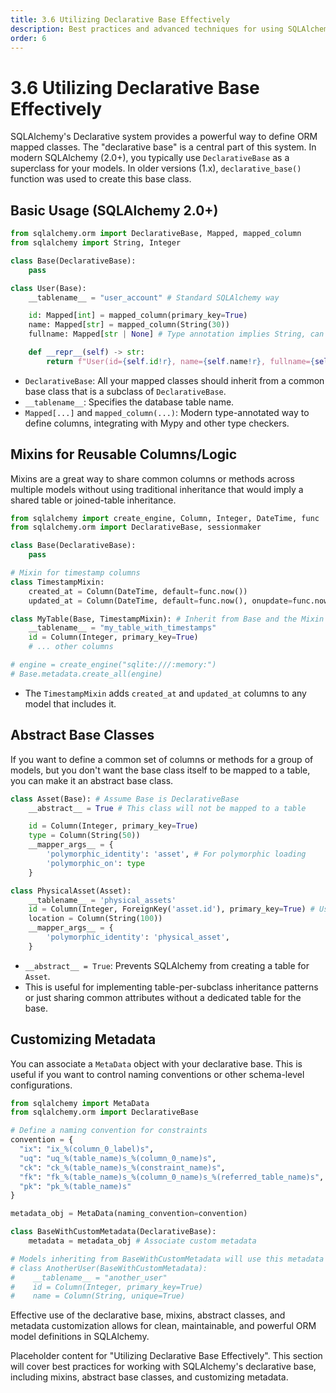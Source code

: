 ```yaml
---
title: 3.6 Utilizing Declarative Base Effectively
description: Best practices and advanced techniques for using SQLAlchemy's declarative base to define ORM models.
order: 6
---
```


# 3.6 Utilizing Declarative Base Effectively

SQLAlchemy's Declarative system provides a powerful way to define ORM mapped classes. The "declarative base" is a central part of this system. In modern SQLAlchemy (2.0+), you typically use `DeclarativeBase` as a superclass for your models. In older versions (1.x), `declarative_base()` function was used to create this base class.

## Basic Usage (SQLAlchemy 2.0+)

```python
from sqlalchemy.orm import DeclarativeBase, Mapped, mapped_column
from sqlalchemy import String, Integer

class Base(DeclarativeBase):
    pass

class User(Base):
    __tablename__ = "user_account" # Standard SQLAlchemy way

    id: Mapped[int] = mapped_column(primary_key=True)
    name: Mapped[str] = mapped_column(String(30))
    fullname: Mapped[str | None] # Type annotation implies String, can be explicit

    def __repr__(self) -> str:
        return f"User(id={self.id!r}, name={self.name!r}, fullname={self.fullname!r})"

```
-   `DeclarativeBase`: All your mapped classes should inherit from a common base class that is a subclass of `DeclarativeBase`.
-   `__tablename__`: Specifies the database table name.
-   `Mapped[...]` and `mapped_column(...)`: Modern type-annotated way to define columns, integrating with Mypy and other type checkers.

## Mixins for Reusable Columns/Logic

Mixins are a great way to share common columns or methods across multiple models without using traditional inheritance that would imply a shared table or joined-table inheritance.

```python
from sqlalchemy import create_engine, Column, Integer, DateTime, func
from sqlalchemy.orm import DeclarativeBase, sessionmaker

class Base(DeclarativeBase):
    pass

# Mixin for timestamp columns
class TimestampMixin:
    created_at = Column(DateTime, default=func.now())
    updated_at = Column(DateTime, default=func.now(), onupdate=func.now())

class MyTable(Base, TimestampMixin): # Inherit from Base and the Mixin
    __tablename__ = "my_table_with_timestamps"
    id = Column(Integer, primary_key=True)
    # ... other columns

# engine = create_engine("sqlite:///:memory:")
# Base.metadata.create_all(engine)
```
- The `TimestampMixin` adds `created_at` and `updated_at` columns to any model that includes it.

## Abstract Base Classes

If you want to define a common set of columns or methods for a group of models, but you don't want the base class itself to be mapped to a table, you can make it an abstract base class.

```python
class Asset(Base): # Assume Base is DeclarativeBase
    __abstract__ = True # This class will not be mapped to a table

    id = Column(Integer, primary_key=True)
    type = Column(String(50))
    __mapper_args__ = {
        'polymorphic_identity': 'asset', # For polymorphic loading
        'polymorphic_on': type
    }

class PhysicalAsset(Asset):
    __tablename__ = 'physical_assets'
    id = Column(Integer, ForeignKey('asset.id'), primary_key=True) # Using Asset's id
    location = Column(String(100))
    __mapper_args__ = {
        'polymorphic_identity': 'physical_asset',
    }
```
- `__abstract__ = True`: Prevents SQLAlchemy from creating a table for `Asset`.
- This is useful for implementing table-per-subclass inheritance patterns or just sharing common attributes without a dedicated table for the base.

## Customizing Metadata

You can associate a `MetaData` object with your declarative base. This is useful if you want to control naming conventions or other schema-level configurations.

```python
from sqlalchemy import MetaData
from sqlalchemy.orm import DeclarativeBase

# Define a naming convention for constraints
convention = {
  "ix": "ix_%(column_0_label)s",
  "uq": "uq_%(table_name)s_%(column_0_name)s",
  "ck": "ck_%(table_name)s_%(constraint_name)s",
  "fk": "fk_%(table_name)s_%(column_0_name)s_%(referred_table_name)s",
  "pk": "pk_%(table_name)s"
}

metadata_obj = MetaData(naming_convention=convention)

class BaseWithCustomMetadata(DeclarativeBase):
    metadata = metadata_obj # Associate custom metadata

# Models inheriting from BaseWithCustomMetadata will use this metadata and its naming convention
# class AnotherUser(BaseWithCustomMetadata):
#    __tablename__ = "another_user"
#    id = Column(Integer, primary_key=True)
#    name = Column(String, unique=True)
```

Effective use of the declarative base, mixins, abstract classes, and metadata customization allows for clean, maintainable, and powerful ORM model definitions in SQLAlchemy.

Placeholder content for "Utilizing Declarative Base Effectively". This section will cover best practices for working with SQLAlchemy's declarative base, including mixins, abstract base classes, and customizing metadata.
